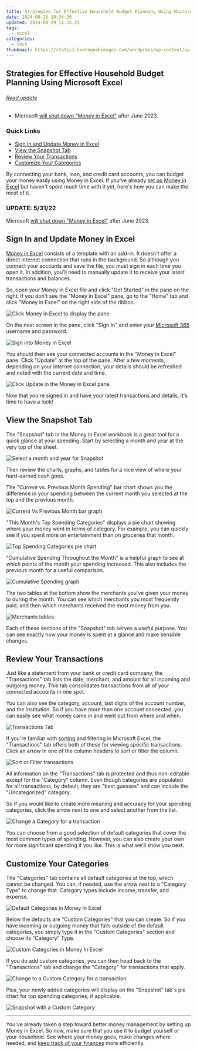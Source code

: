 ```yaml
---
title: Strategies for Effective Household Budget Planning Using Microsoft Excel
date: 2024-08-26 19:34:30
updated: 2024-08-29 11:55:21
tags:
  - excel
categories:
  - tech
thumbnail: https://static1.howtogeekimages.com/wordpress/wp-content/uploads/2019/07/stock-lede-microsoft-office_excel-1.png
---
```


## Strategies for Effective Household Budget Planning Using Microsoft Excel

###### [Read update](https://screen-video-capture.techidaily.com/new-2024-approved-mastering-ios-screenshots-and-recordings/) 

* Microsoft [will shut down "Money in Excel"](https://screen-recording.techidaily.com/new-2024-approved-bifrost-betrayal-gods-at-war/) after June 2023.

### Quick Links

* [Sign In and Update Money in Excel](https://youtube-blog.techidaily.com/024-approved-audio-conversion-made-simple-youtube-to-mp3-mac-edition/)
* [View the Snapshot Tab](https://games-able.techidaily.com/expanding-language-reach-in-roms-with-easy-applications/)
* [Review Your Transactions](https://screen-activity-recording.techidaily.com/updated-2024-approved-prime-mc-homes-for-social-settlements/)
* [Customize Your Categories](https://youtube-sure.techidaily.com/a-for-all-a-comparative-look-at-vimeo-and-youtube-for-2024/)

 By connecting your bank, loan, and credit card accounts, you can budget your money easily using Money in Excel. If you've already [set up Money in Excel](https://youtube-videos.techidaily.com/2024-approved-comprehensive-guide-your-shorts-hidden-thumbnails/) but haven't spent much time with it yet, here's how you can make the most of it.

###  UPDATE: 5/31/22

 Microsoft [will shut down "Money in Excel"](https://screen-recording.techidaily.com/new-2024-approved-bifrost-betrayal-gods-at-war/) after June 2023.

##  Sign In and Update Money in Excel

[Money in Excel](https://www.microsoft.com/en-us/microsoft-365/blog/2020/06/15/introducing-money-excel-easier-manage-finances/) consists of a template with an add-in. It doesn't offer a direct internet connection that runs in the background. So although you connect your accounts and save the file, you must sign in each time you open it. In addition, you'll need to manually update it to receive your latest transactions and balances.

 So, open your Money in Excel file and click "Get Started" in the pane on the right. If you don't see the "Money in Excel" pane, go to the "Home" tab and click "Money in Excel" on the right side of the ribbon.

![Click Money in Excel to display the pane](https://static1.howtogeekimages.com/wordpress/wp-content/uploads/2021/01/DisplayPane-MoneyInExcel.png) 

 On the next screen in the pane, click "Sign In" and enter your [Microsoft 365](https://games-able.techidaily.com/ultimate-console-content-psplus-or-xbox-game-pass/) username and password.

![Sign into Money in Excel](https://static1.howtogeekimages.com/wordpress/wp-content/uploads/2021/01/SignInPane-MoneyInExcel.png) 

 You should then see your connected accounts in the "Money in Excel" pane. Click "Update" at the top of the pane. After a few moments, depending on your internet connection, your details should be refreshed and noted with the current date and time.

![Click Update in the Money in Excel pane](https://static1.howtogeekimages.com/wordpress/wp-content/uploads/2021/01/UpdateInPane-MoneyInExcel.png) 

 Now that you're signed in and have your latest transactions and details, it's time to have a look!

##  View the Snapshot Tab

 The "Snapshot" tab in the Money in Excel workbook is a great tool for a quick glance at your spending. Start by selecting a month and year at the very top of the sheet.

![Select a month and year for Snapshot](https://static1.howtogeekimages.com/wordpress/wp-content/uploads/2021/01/SnapshotMonth-MoneyInExcel.png) 

 Then review the charts, graphs, and tables for a nice view of where your hard-earned cash goes.

 The "Current vs. Previous Month Spending" bar chart shows you the difference in your spending between the current month you selected at the top and the previous month.

![Current Vs Previous Month bar graph](https://static1.howtogeekimages.com/wordpress/wp-content/uploads/2021/01/SnapshotCurrentVsPrevious-MoneyInExcel.png) 

 "This Month's Top Spending Categories" displays a pie chart showing where your money went in terms of category. For example, you can quickly see if you spent more on entertainment than on groceries that month.

![Top Spending Categories pie chart](https://static1.howtogeekimages.com/wordpress/wp-content/uploads/2021/01/SnapshotTopCategories-MoneyInExcel.png) 

 "Cumulative Spending Throughout the Month" is a helpful graph to see at which points of the month your spending increased. This also includes the previous month for a useful comparison.

![Cumulative Spending graph](https://static1.howtogeekimages.com/wordpress/wp-content/uploads/2021/01/SnapshotCumulative-MoneyInExcel.png) 

 The two tables at the bottom show the merchants you've given your money to during the month. You can see which merchants you most frequently paid, and then which merchants received the most money from you.

![Merchants tables](https://static1.howtogeekimages.com/wordpress/wp-content/uploads/2021/01/SnapshotMerchants-MoneyInExcel.png) 

 Each of these sections of the "Snapshot" tab serves a useful purpose. You can see exactly how your money is spent at a glance and make sensible changes.

##  Review Your Transactions

 Just like a statement from your bank or credit card company, the "Transactions" tab lists the date, merchant, and amount for all incoming and outgoing money. This tab consolidates transactions from all of your connected accounts in one spot.

 You can also see the category, account, last digits of the account number, and the institution. So if you have more than one account connected, you can easily see what money came in and went out from where and when.

![Transactions Tab](https://static1.howtogeekimages.com/wordpress/wp-content/uploads/2021/01/TransactionsTab-MoneyInExcel.png) 

 If you're familiar with [sorting](https://screen-sharing-recording.techidaily.com/updated-2024-approved-economical-pc-playback-devices/) and filtering in Microsoft Excel, the "Transactions" tab offers both of these for viewing specific transactions. Click an arrow in one of the column headers to sort or filter the column.

![Sort or Filter transactions](https://static1.howtogeekimages.com/wordpress/wp-content/uploads/2021/01/TransactionsSortFilter-MoneyInExcel.png) 

 All information on the "Transactions" tab is protected and thus non-editable except for the "Category" column. Even though categories are populated for all transactions, by default, they are "best guesses" and can include the "Uncategorized" category.

 So if you would like to create more meaning and accuracy for your spending categories, click the arrow next to one and select another from the list.

![Change a Category for a transaction](https://static1.howtogeekimages.com/wordpress/wp-content/uploads/2021/01/TransactionsChangeCategory-MoneyInExcel.png) 

 You can choose from a good selection of default categories that cover the most common types of spending. However, you can also create your own for more significant spending if you like. This is what we'll show you next.

##  Customize Your Categories

 The "Categories" tab contains all default categories at the top, which cannot be changed. You can, if needed, use the arrow next to a "Category Type" to change that. Category types include income, transfer, and expense.

![Default Categories in Money In Excel](https://static1.howtogeekimages.com/wordpress/wp-content/uploads/2021/01/CategoriesDefault-MoneyInExcel.png) 

 Below the defaults are "Custom Categories" that you can create. So if you have incoming or outgoing money that falls outside of the default categories, you simply type it in the "Custom Categories" section and choose its "Category" Type.

![Custom Categories in Money In Excel](https://static1.howtogeekimages.com/wordpress/wp-content/uploads/2021/01/CategoriesCustom-MoneyInExcel.png) 

 If you do add custom categories, you can then head back to the "Transactions" tab and change the "Category" for transactions that apply.

![Change to a Custom Category for a transaction](https://static1.howtogeekimages.com/wordpress/wp-content/uploads/2021/01/TransactionsUseCustomCategory-MoneyInExcel.png) 

 Plus, your newly added categories will display on the "Snapshot" tab's pie chart for top spending categories, if applicable.

![Snapshot with a Custom Category](https://static1.howtogeekimages.com/wordpress/wp-content/uploads/2021/01/SnapshotCustomCategory-MoneyInExcel.png) 

---

 You've already taken a step toward better money management by setting up Money in Excel. So now, make sure that you use it to budget yourself or your household. See where your money goes, make changes where needed, and [keep track of your finances](https://fox-blue.techidaily.com/updated-diving-into-the-depths-with-gopro-hero5-for-2024/) more efficiently.

<ins class="adsbygoogle"
     style="display:block"
     data-ad-format="autorelaxed"
     data-ad-client="ca-pub-7571918770474297"
     data-ad-slot="1223367746"></ins>



<ins class="adsbygoogle"
     style="display:block"
     data-ad-client="ca-pub-7571918770474297"
     data-ad-slot="8358498916"
     data-ad-format="auto"
     data-full-width-responsive="true"></ins>

